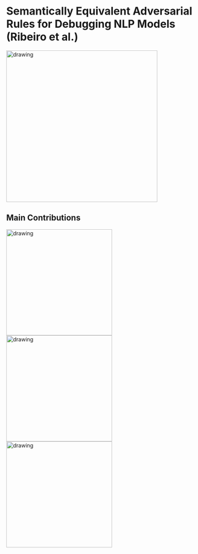 # Semantically Equivalent Adversarial Rules for Debugging NLP Models (Ribeiro et al.)

<img src="https://github.com/anirbanl/anirbanl.github.io/blob/master/img/notes/sear-main.png" alt="drawing" width="400"/> 

## Main Contributions

<img src="https://github.com/anirbanl/anirbanl.github.io/blob/master/img/notes/sear-mc.png" alt="drawing" width="280"/> <img src="https://github.com/anirbanl/anirbanl.github.io/blob/master/img/notes/sear-vqa.png" alt="drawing" width="280"/> <img src="https://github.com/anirbanl/anirbanl.github.io/blob/master/img/notes/sear-sent.png" alt="drawing" width="280"/>
